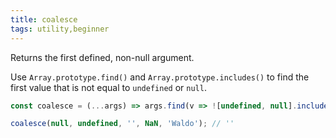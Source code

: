 ```yaml
---
title: coalesce
tags: utility,beginner
---
```


Returns the first defined, non-null argument.

Use `Array.prototype.find()` and `Array.prototype.includes()` to find the first value that is not equal to `undefined` or `null`.

```js
const coalesce = (...args) => args.find(v => ![undefined, null].includes(v));
```

```js
coalesce(null, undefined, '', NaN, 'Waldo'); // ''
```
